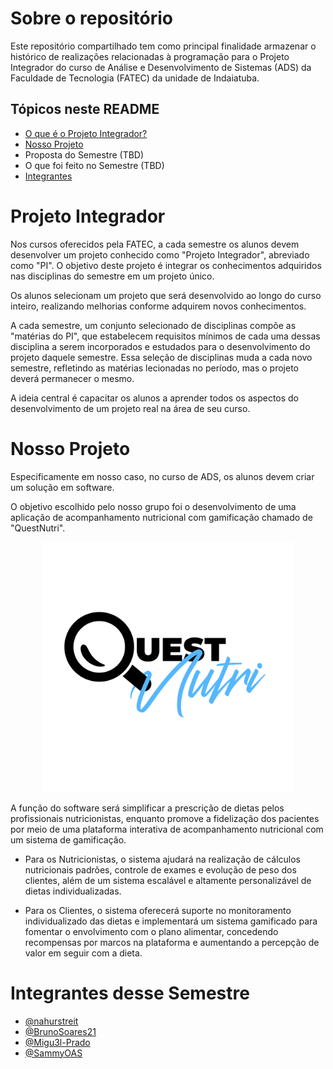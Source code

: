 # Sobre o repositório
Este repositório compartilhado tem como principal finalidade armazenar o histórico de realizações relacionadas à programação para o Projeto Integrador do curso de Análise e Desenvolvimento de Sistemas (ADS) da Faculdade de Tecnologia (FATEC) da unidade de Indaiatuba.

## Tópicos neste README
- [O que é o Projeto Integrador?](#projeto-integrador)
- [Nosso Projeto](#nosso-projeto)
- Proposta do Semestre (TBD)
- O que foi feito no Semestre (TBD)
- [Integrantes](#integrantes-desse-semestre)

# Projeto Integrador
Nos cursos oferecidos pela FATEC, a cada semestre os alunos devem desenvolver um projeto conhecido como "Projeto Integrador", abreviado como "PI". O objetivo deste projeto é integrar os conhecimentos adquiridos nas disciplinas do semestre em um projeto único.

Os alunos selecionam um projeto que será desenvolvido ao longo do curso inteiro, realizando melhorias conforme adquirem novos conhecimentos.

A cada semestre, um conjunto selecionado de disciplinas compõe as "matérias do PI", que estabelecem requisitos mínimos de cada uma dessas disciplina a serem incorporados e estudados para o desenvolvimento do projeto daquele semestre. Essa seleção de disciplinas muda a cada novo semestre, refletindo as matérias lecionadas no período, mas o projeto deverá permanecer o mesmo.

A ideia central é capacitar os alunos a aprender todos os aspectos do desenvolvimento de um projeto real na área de seu curso.

# Nosso Projeto
Especificamente em nosso caso, no curso de ADS, os alunos devem criar um solução em software.

O objetivo escolhido pelo nosso grupo foi o desenvolvimento de uma aplicação de acompanhamento nutricional com gamificação chamado de "QuestNutri".

<div align="center">
    <img src="/img/QuestNutri.png" width="400" height="400">
</div>

A função do software será simplificar a prescrição de dietas pelos profissionais nutricionistas, enquanto promove a fidelização dos pacientes por meio de uma plataforma interativa de acompanhamento nutricional com um sistema de gamificação.

- Para os Nutricionistas, o sistema ajudará na realização de cálculos nutricionais padrões, controle de exames e evolução de peso dos clientes, além de um sistema escalável e altamente personalizável de dietas individualizadas.

- Para os Clientes, o sistema oferecerá suporte no monitoramento individualizado das dietas e implementará um sistema gamificado para fomentar o envolvimento com o plano alimentar, concedendo recompensas por marcos na plataforma e aumentando a percepção de valor em seguir com a dieta.

# Integrantes desse Semestre
- [@nahurstreit](https://github.com/nahurstreit)
- [@BrunoSoares21](https://github.com/BrunoSoares21)
- [@Migu3l-Prado](https://github.com/Migu3l-Prado)
- [@SammyOAS](https://github.com/SammyOAS)